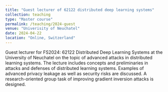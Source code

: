 ```yaml
---
title: "Guest lecturer of 62122 distributed deep learning systems"
collection: teaching
type: "Master course"
permalink: /teaching/2024-guest
venue: "Univerisity of Neuchatel"
date: 2024-04-22
location: "Online, Switzerland"
---
```


Guest lecturer for FS2024: 62122 Distributed Deep Learning Systems at the University of Neuchatel on the topic of advanced attacks in distributed learning systems. The lecture includes concepts and preliminaries in attacks and defenses of distributed learning systems. Examples of advanced privacy leakage as well as security risks are discussed. A research-oriented group task of improving gradient inversion attacks is designed.

